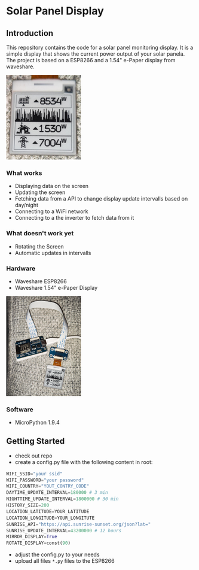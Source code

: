# Solar Panel Display

## Introduction
This repository contains the code for a solar panel monitoring display. 
It is a simple display that shows the current power output of your solar panela. 
The project is based on a ESP8266 and a 1.54" e-Paper display from waveshare.

<img src="https://github.com/marfraTUC/micropython_solar_panel/blob/main/Accompanying%20Files%20/display.jpeg?raw=true" alt="display" width="200"/>

### What works
- Displaying data on the screen
- Updating the screen
- Fetching data from a API to change display update intervalls based on day/night
- Connecting to a WiFi network
- Connecting to a the inverter to fetch data from it

### What doesn't work yet
- Rotating the Screen
- Automatic updates in intervalls

### Hardware
* Waveshare ESP8266
* Waveshare 1.54" e-Paper Display

<img src="https://github.com/marfraTUC/micropython_solar_panel/blob/main/Accompanying%20Files%20/hardware.jpeg?raw=true" alt="hardware" width="200"/>


### Software
* MicroPython 1.9.4


## Getting Started
- check out repo
- create a config.py file with the following content in root:
```python
WIFI_SSID="your ssid"
WIFI_PASSWORD="your password"
WIFI_COUNTRY="YOUT_CONTRY_CODE"
DAYTIME_UPDATE_INTERVAL=180000 # 3 min
NIGHTTIME_UPDATE_INTERVAL=1800000 # 30 min
HISTORY_SIZE=200
LOCATION_LATITUDE=YOUR_LATITUDE
LOCATION_LONGITUDE=YOUR_LONGITUTE
SUNRISE_API="https://api.sunrise-sunset.org/json?lat="
SUNRISE_UPDATE_INTERVAL=43200000 # 12 hours
MIRROR_DISPLAY=True
ROTATE_DISPLAY=const(90)
```
- adjust the config.py to your needs
- upload all files ```*.py``` files to the ESP8266
